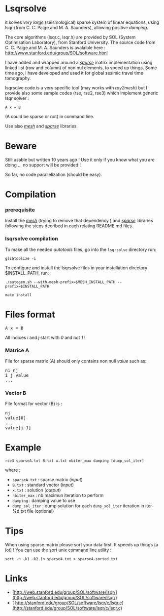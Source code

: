 # Lsqrsolve

it solves *very large* (seismological) sparse system of linear equations, using lsqr (from C. C. Paige and M. A. Saunders), allowing positive *damping*.

The core algorithms (lsqr.c, lsqr.h) are provided by SOL (System Optimisation Laboratory), from Stanford University. The source code from C. C. Paige and M. A. Saunders is avalaible here :
	http://www.stanford.edu/group/SOL/software.html

I have added and wrapped around a *[sparse](https://github.com/marcopovitch/sparse)* matrix implementation using linked list (row and column) of non nul elements, to speed up things. Some time ago, I have developed and used it for global sesimic travel time tomography.

lsqrsolve code is a very specific tool (may works with *ray2mesh*) but 
I provide also some sample codes (rse, rse2, rse3) which implement generic
lsqr solver :

`A x = B`

(A could be sparse or not) in command line.

Use also *[mesh](https://github.com/marcopovitch/mesh)* and *[sparse](https://github.com/marcopovitch/sparse)* libraries.

# Beware
 
Still usable but written 10 years ago ! Use it only if you know what you are doing ... no support will be provided !

So far, no code parallelization (should be easy).


# Compilation

### prerequisite

Install the *[mesh](https://github.com/marcopovitch/mesh)* (trying to remove that dependency ) and *[sparse](https://github.com/marcopovitch/sparse)* libraries following the steps decribed in each relating README.md files. 

### lsqrsolve compilation  

To make all the needed *autotools* files, go into the `lsqrsolve` directory run:

`glibtoolize -i`

To configure and install the lsqrsolve files in your installation directory $INSTALL_PATH, run:

`./autogen.sh --with-mesh-prefix=$MESH_INSTALL_PATH --prefix=$INSTALL_PATH`

`make install`
 
 
# Files format
<pre>
A x = B
</pre>

All indices *i* and *j* start with *0* and not *1* !

### Matrice A

File for sparse matrix (A) should only contains non null *value* such as:
<pre>
ni nj
i j value
...
</pre>

### Vector B

File format for vector (B) is :
<pre>
nj
value[0]
...
value[j-1]
</pre>

# Example
`rse3 sparseA.txt B.txt x.txt nbiter_max damping [dump_sol_iter]`

where :

- `sparseA.txt`   : sparse matrix (*input*)
- `B.txt`         : standard vector (*input*)
- `x.txt`         : solution (*output*)
- `nbiter_max`   : nb maximun iteration to perform
- `damping`      : damping value to use
- `dump_sol_iter` : dump solution for each `dump_sol_iter` iteration in iter-%d.txt file (optional)

# Tips
When using sparse matrix please sort your data first. It speeds up things (a lot) !
You can use the sort unix command line utility :

`sort -n -k1 -k2.1n sparseA.txt > sparseA-sorted.txt`




# Links

* [http://web.stanford.edu/group/SOL/software/lsqr/](http://web.stanford.edu/group/SOL/software/lsqr/)
* [ http://stanford.edu/group/SOL/software/lsqr/c/lsqr.c](http://stanford.edu/group/SOL/software/lsqr/c/lsqr.c)

